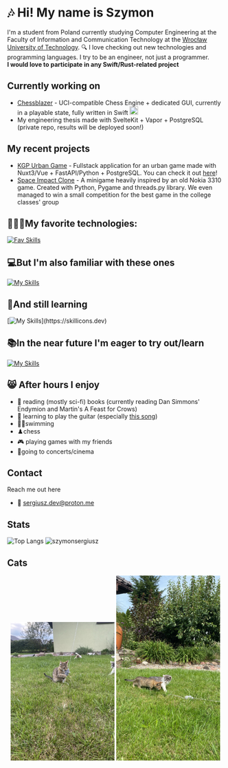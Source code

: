 # 🎶 Hi! My name is Szymon
I'm a student from Poland currently studying Computer Engineering at the Faculty of Information and Communication Technology at the [Wrocław University of Technology](https://pwr.edu.pl/en/).
🔍
I love checking out new technologies and programming languages. I try to be an engineer, not just a programmer.
<br><b> I would love to participate in any Swift/Rust-related project </b>
## Currently working on
- [Chessblazer](https://github.com/SzymonSergiusz/Chessblazer) - UCI-compatible Chess Engine + dedicated GUI, currently in a playable state, fully written in Swift <img src="https://skillicons.dev/icons?i=swift" width="20px" height="20px" />
- My engineering thesis made with SvelteKit + Vapor + PostgreSQL (private repo, results will be deployed soon!)
## My recent projects
- [KGP Urban Game](https://github.com/SzymonSergiusz/kgp-urban-game) - Fullstack application for an urban game made with Nuxt3/Vue + FastAPI/Python + PostgreSQL. You can check it out [here](https://koronagorpolskich.vercel.app/)! 
- [Space Impact Clone](https://github.com/SzymonSergiusz/SO2-space-threads-invader) - A minigame heavily inspired by an old Nokia 3310 game. Created with Python, Pygame and threads.py library. We even managed to win a small competition for the best game in the college classes' group




## 🧑🏻‍💻My favorite technologies:
[![Fav Skills](https://skillicons.dev/icons?i=kotlin,python,vuejs,svelte,postgresql,linux,apple,github,postman)](https://skillicons.dev)
## 💻But I'm also familiar with these ones
[![My Skills](https://skillicons.dev/icons?i=js,html,css,java,cpp,cs,mysql,androidstudio,windows)](https://skillicons.dev)
## 🧠And still learning
[![My Skills](https://skillicons.dev/icons?i=rust,swift,)](https://skillicons.dev)
## 📚In the near future I'm eager to try out/learn
[![My Skills](https://skillicons.dev/icons?i=elixir,zig)](https://skillicons.dev)
## 😸 After hours I enjoy
- 📖 reading (mostly sci-fi) books (currently reading Dan Simmons' Endymion and Martin's A Feast for Crows)
- 🎸 learning to play the guitar (especially [this song](https://youtu.be/A2n2IpD00nA?si=2wR0toYq-jv1HE24))
- 🏊🏻swimming
- ♟️chess
- 🎮 playing games with my friends
- 🎼going to concerts/cinema
## Contact
Reach me out here
- 📧 sergiusz.dev@proton.me
## Stats
![Top Langs](https://github-readme-stats.vercel.app/api/top-langs/?username=szymonsergiusz&hide_progress=true)
![szymonsergiusz](https://komarev.com/ghpvc/?username=szymonsergiusz&label=Profile%20views&color=0e75b6&style=flat)
## Cats
<p align="center">
  <img src="https://github.com/SzymonSergiusz/SzymonSergiusz/blob/main/cats3.jpeg?raw=true" height="50%" width="48%" alt="Cat Image 1">
  <img src="https://github.com/SzymonSergiusz/SzymonSergiusz/blob/main/cats4.JPG?raw=true" height="50%" width="48%" alt="Cat Image 2">
</p>

